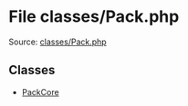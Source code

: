 File classes/Pack.php
=========

Source: [classes/Pack.php](https://github.com/PrestaShop/PrestaShop/blob/1.6.1.3/classes/Pack.php)


Classes
-------

* [PackCore](class.PackCore.md)

